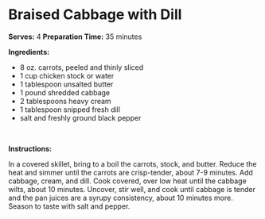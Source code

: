 Braised Cabbage with Dill
=========================

**Serves:** 4
 **Preparation Time:** 35 minutes

**Ingredients:**

-   8 oz. carrots, peeled and thinly sliced
-   1 cup chicken stock or water
-   1 tablespoon unsalted butter
-   1 pound shredded cabbage
-   2 tablespoons heavy cream
-   1 tablespoon snipped fresh dill
-   salt and freshly ground black pepper

 

**Instructions:**

In a covered skillet, bring to a boil the carrots, stock, and butter. Reduce the heat and simmer until the carrots are crisp-tender, about 7-9 minutes. Add cabbage, cream, and dill. Cook covered, over low heat until the cabbage wilts, about 10 minutes. Uncover, stir well, and cook until cabbage is tender and the pan juices are a syrupy consistency, about 10 minutes more. Season to taste with salt and pepper.
